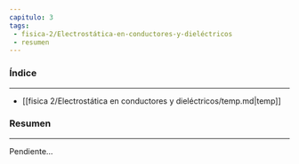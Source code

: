 ```yaml
---
capitulo: 3
tags: 
 - fisica-2/Electrostática-en-conductores-y-dieléctricos
 - resumen
---
```

### Índice
---
 * [[fisica 2/Electrostática en conductores y dieléctricos/temp.md|temp]]

### Resumen
---
Pendiente...